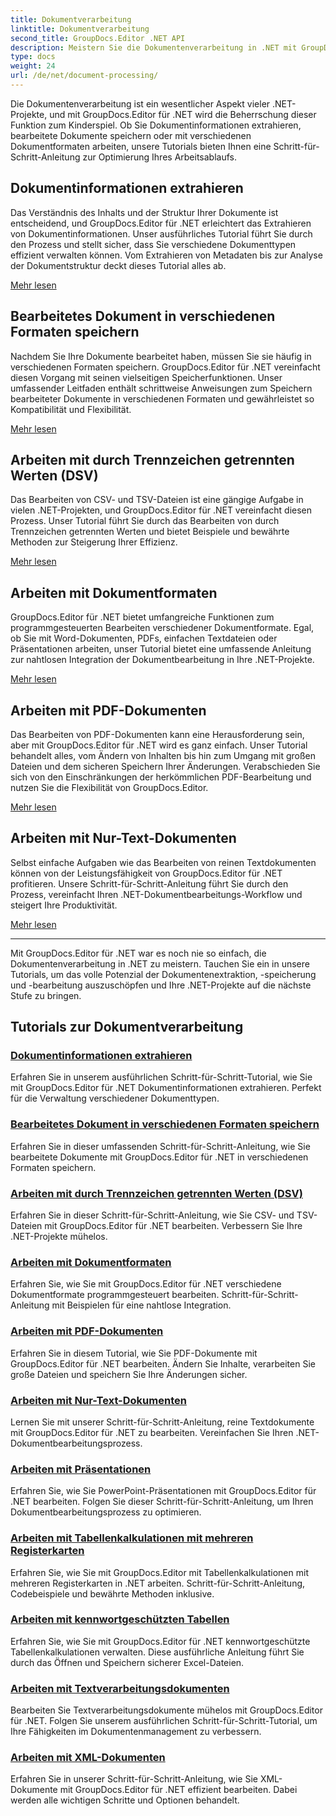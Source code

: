 ```yaml
---
title: Dokumentverarbeitung
linktitle: Dokumentverarbeitung
second_title: GroupDocs.Editor .NET API
description: Meistern Sie die Dokumentenverarbeitung in .NET mit GroupDocs.Editor. Lernen Sie, mühelos Informationen zu extrahieren, in verschiedenen Formaten zu speichern und mit verschiedenen Dokumenttypen zu arbeiten.
type: docs
weight: 24
url: /de/net/document-processing/
---
```


Die Dokumentenverarbeitung ist ein wesentlicher Aspekt vieler .NET-Projekte, und mit GroupDocs.Editor für .NET wird die Beherrschung dieser Funktion zum Kinderspiel. Ob Sie Dokumentinformationen extrahieren, bearbeitete Dokumente speichern oder mit verschiedenen Dokumentformaten arbeiten, unsere Tutorials bieten Ihnen eine Schritt-für-Schritt-Anleitung zur Optimierung Ihres Arbeitsablaufs.

## Dokumentinformationen extrahieren

Das Verständnis des Inhalts und der Struktur Ihrer Dokumente ist entscheidend, und GroupDocs.Editor für .NET erleichtert das Extrahieren von Dokumentinformationen. Unser ausführliches Tutorial führt Sie durch den Prozess und stellt sicher, dass Sie verschiedene Dokumenttypen effizient verwalten können. Vom Extrahieren von Metadaten bis zur Analyse der Dokumentstruktur deckt dieses Tutorial alles ab.

[Mehr lesen](./extract-document-info/)

## Bearbeitetes Dokument in verschiedenen Formaten speichern

Nachdem Sie Ihre Dokumente bearbeitet haben, müssen Sie sie häufig in verschiedenen Formaten speichern. GroupDocs.Editor für .NET vereinfacht diesen Vorgang mit seinen vielseitigen Speicherfunktionen. Unser umfassender Leitfaden enthält schrittweise Anweisungen zum Speichern bearbeiteter Dokumente in verschiedenen Formaten und gewährleistet so Kompatibilität und Flexibilität.

[Mehr lesen](./save-edited-document-various-formats/)

## Arbeiten mit durch Trennzeichen getrennten Werten (DSV)

Das Bearbeiten von CSV- und TSV-Dateien ist eine gängige Aufgabe in vielen .NET-Projekten, und GroupDocs.Editor für .NET vereinfacht diesen Prozess. Unser Tutorial führt Sie durch das Bearbeiten von durch Trennzeichen getrennten Werten und bietet Beispiele und bewährte Methoden zur Steigerung Ihrer Effizienz.

[Mehr lesen](./work-dsv/)

## Arbeiten mit Dokumentformaten

GroupDocs.Editor für .NET bietet umfangreiche Funktionen zum programmgesteuerten Bearbeiten verschiedener Dokumentformate. Egal, ob Sie mit Word-Dokumenten, PDFs, einfachen Textdateien oder Präsentationen arbeiten, unser Tutorial bietet eine umfassende Anleitung zur nahtlosen Integration der Dokumentbearbeitung in Ihre .NET-Projekte.

[Mehr lesen](./work-document-formats/)

## Arbeiten mit PDF-Dokumenten

Das Bearbeiten von PDF-Dokumenten kann eine Herausforderung sein, aber mit GroupDocs.Editor für .NET wird es ganz einfach. Unser Tutorial behandelt alles, vom Ändern von Inhalten bis hin zum Umgang mit großen Dateien und dem sicheren Speichern Ihrer Änderungen. Verabschieden Sie sich von den Einschränkungen der herkömmlichen PDF-Bearbeitung und nutzen Sie die Flexibilität von GroupDocs.Editor.

[Mehr lesen](./work-pdf-documents/)

## Arbeiten mit Nur-Text-Dokumenten

Selbst einfache Aufgaben wie das Bearbeiten von reinen Textdokumenten können von der Leistungsfähigkeit von GroupDocs.Editor für .NET profitieren. Unsere Schritt-für-Schritt-Anleitung führt Sie durch den Prozess, vereinfacht Ihren .NET-Dokumentbearbeitungs-Workflow und steigert Ihre Produktivität.

[Mehr lesen](./work-plain-text-documents/)

---

Mit GroupDocs.Editor für .NET war es noch nie so einfach, die Dokumentenverarbeitung in .NET zu meistern. Tauchen Sie ein in unsere Tutorials, um das volle Potenzial der Dokumentenextraktion, -speicherung und -bearbeitung auszuschöpfen und Ihre .NET-Projekte auf die nächste Stufe zu bringen.
## Tutorials zur Dokumentverarbeitung
### [Dokumentinformationen extrahieren](./extract-document-info/)
Erfahren Sie in unserem ausführlichen Schritt-für-Schritt-Tutorial, wie Sie mit GroupDocs.Editor für .NET Dokumentinformationen extrahieren. Perfekt für die Verwaltung verschiedener Dokumenttypen.
### [Bearbeitetes Dokument in verschiedenen Formaten speichern](./save-edited-document-various-formats/)
Erfahren Sie in dieser umfassenden Schritt-für-Schritt-Anleitung, wie Sie bearbeitete Dokumente mit GroupDocs.Editor für .NET in verschiedenen Formaten speichern.
### [Arbeiten mit durch Trennzeichen getrennten Werten (DSV)](./work-dsv/)
Erfahren Sie in dieser Schritt-für-Schritt-Anleitung, wie Sie CSV- und TSV-Dateien mit GroupDocs.Editor für .NET bearbeiten. Verbessern Sie Ihre .NET-Projekte mühelos.
### [Arbeiten mit Dokumentformaten](./work-document-formats/)
Erfahren Sie, wie Sie mit GroupDocs.Editor für .NET verschiedene Dokumentformate programmgesteuert bearbeiten. Schritt-für-Schritt-Anleitung mit Beispielen für eine nahtlose Integration.
### [Arbeiten mit PDF-Dokumenten](./work-pdf-documents/)
Erfahren Sie in diesem Tutorial, wie Sie PDF-Dokumente mit GroupDocs.Editor für .NET bearbeiten. Ändern Sie Inhalte, verarbeiten Sie große Dateien und speichern Sie Ihre Änderungen sicher.
### [Arbeiten mit Nur-Text-Dokumenten](./work-plain-text-documents/)
Lernen Sie mit unserer Schritt-für-Schritt-Anleitung, reine Textdokumente mit GroupDocs.Editor für .NET zu bearbeiten. Vereinfachen Sie Ihren .NET-Dokumentbearbeitungsprozess.
### [Arbeiten mit Präsentationen](./work-presentations/)
Erfahren Sie, wie Sie PowerPoint-Präsentationen mit GroupDocs.Editor für .NET bearbeiten. Folgen Sie dieser Schritt-für-Schritt-Anleitung, um Ihren Dokumentbearbeitungsprozess zu optimieren.
### [Arbeiten mit Tabellenkalkulationen mit mehreren Registerkarten](./work-multi-tab-spreadsheets/)
Erfahren Sie, wie Sie mit GroupDocs.Editor mit Tabellenkalkulationen mit mehreren Registerkarten in .NET arbeiten. Schritt-für-Schritt-Anleitung, Codebeispiele und bewährte Methoden inklusive.
### [Arbeiten mit kennwortgeschützten Tabellen](./work-password-protected-spreadsheets/)
Erfahren Sie, wie Sie mit GroupDocs.Editor für .NET kennwortgeschützte Tabellenkalkulationen verwalten. Diese ausführliche Anleitung führt Sie durch das Öffnen und Speichern sicherer Excel-Dateien.
### [Arbeiten mit Textverarbeitungsdokumenten](./work-word-processing-documents/)
Bearbeiten Sie Textverarbeitungsdokumente mühelos mit GroupDocs.Editor für .NET. Folgen Sie unserem ausführlichen Schritt-für-Schritt-Tutorial, um Ihre Fähigkeiten im Dokumentenmanagement zu verbessern.
### [Arbeiten mit XML-Dokumenten](./work-xml-documents/)
Erfahren Sie in unserer Schritt-für-Schritt-Anleitung, wie Sie XML-Dokumente mit GroupDocs.Editor für .NET effizient bearbeiten. Dabei werden alle wichtigen Schritte und Optionen behandelt.